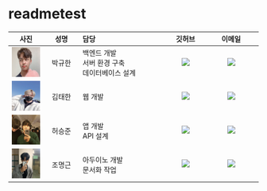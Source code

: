 # readmetest
<table width="788">
<thead>
<tr>
<th width="100" align="center">사진</th>
<th width="100" align="center">성명</th>
<th width="150" align="left">담당</th>
<th width="100" align="center">깃허브</th>
<th width="175" align="center">이메일</th>
</tr> 
</thead>
<tbody>
<tr>
<td width="100" align="center"><img src="/image/박규한.jpg" width="60" height="60"></td>
<td width="100" align="center">박규한</td>
<td width="150">백엔드 개발<br>서버 환경 구축<br>데이터베이스 설계</td>
<td width="100" align="center">
	<a href="https://github.com/rbgksqkr">
		<img src="http://img.shields.io/badge/rbgksqkr-655ced?style=social&logo=github"/>
	</a>
</td>
<td width="175" align="center">
	<a href="mailto:rbgks1937@gmail.com"><img src="https://img.shields.io/static/v1?label=&message=rbgks1937@gmail.com&color=orange&style=flat-square&logo=gmail"></a>
	</td>
</tr>
<tr>
<td width="100" align="center"><img src="/image/김태한.jpg" width="60" height="60"></td>
<td width="100" align="center">김태한</td>
<td width="300">웹 개발<br></td>
</td>
<td width="100" align="center">
	<a href="https://github.com/TaehanKim00">
		<img src="http://img.shields.io/badge/TaehanKim00-655ced?style=social&logo=github"/>
	</a>
</td>
<td width="175" align="center">
	<a href="mailto:tk5582lm@gmail.com"><img src="https://img.shields.io/static/v1?label=&message=tk5582lm@gmail.com&color=green&style=flat-square&logo=gmail"></a>
	</td>
</tr>
<tr>
<td width="100" align="center"><img src="/image/허승준.jpg" width="60" height="60"></td>
<td width="100" align="center">허승준</td>
<td width="300">앱 개발<br>API 설계<br></td>
</td>
<td width="100" align="center">
	<a href="https://github.com/superjunn">
		<img src="http://img.shields.io/badge/superjunn-655ced?style=social&logo=github"/>
	</a>
</td>
<td width="175" align="center">
	<a href="mailto:superjunn00@gmail.com.com"><img src="https://img.shields.io/static/v1?label=&message=superjunn00@gmail.com&color=green&style=flat-square&logo=gmail"></a>
	</td>
</tr>
<tr>
<td width="100" align="center"><img src="/image/조명근.png" width="60" height="60"></td>
<td width="100" align="center">조명근</td>
<td width="300">아두이노 개발<br>문서화 작업<br></td>
</td>
<td width="100" align="center">
	<a href="https://github.com/realisshomyang">
		<img src="http://img.shields.io/badge/realisshomyang-655ced?style=social&logo=github"/>
	</a>
</td>
<td width="175" align="center">
	<a href="mailto:mgmg612@gmail.com"><img src="https://img.shields.io/static/v1?label=&message=mgmg612@gmail.com&color=green&style=flat-square&logo=gmail"></a>
	</td>
</tr>
</tr>
</tbody>
</table>

